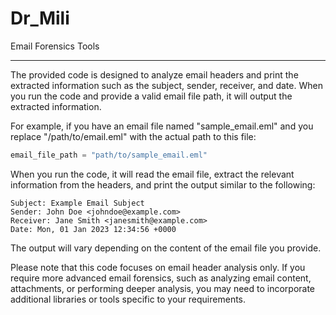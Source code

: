 # Dr_Mili
Email Forensics Tools 
_______________________________________________________________________________________________________________________________________

The provided code is designed to analyze email headers and print the extracted information such as the subject, sender, receiver, and date. When you run the code and provide a valid email file path, it will output the extracted information.

For example, if you have an email file named "sample_email.eml" and you replace "/path/to/email.eml" with the actual path to this file:

```python
email_file_path = "path/to/sample_email.eml"
```

When you run the code, it will read the email file, extract the relevant information from the headers, and print the output similar to the following:

```
Subject: Example Email Subject
Sender: John Doe <johndoe@example.com>
Receiver: Jane Smith <janesmith@example.com>
Date: Mon, 01 Jan 2023 12:34:56 +0000
```

The output will vary depending on the content of the email file you provide.

Please note that this code focuses on email header analysis only. If you require more advanced email forensics, such as analyzing email content, attachments, or performing deeper analysis, you may need to incorporate additional libraries or tools specific to your requirements.
